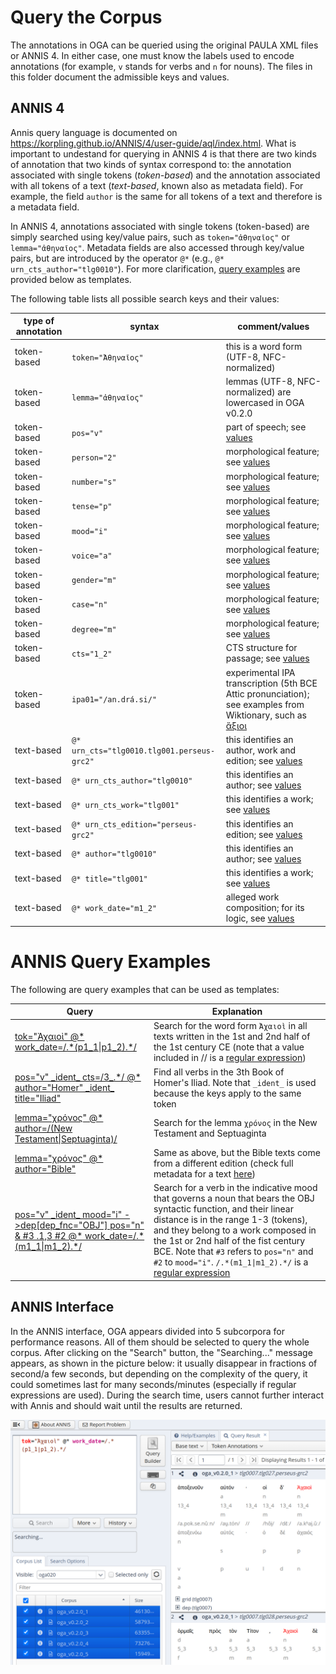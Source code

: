 # Query the Corpus

The annotations in OGA can be queried using the original PAULA XML files 
or ANNIS 4. 
In either case, one must know the labels used to encode annotations
(for example, `v` stands for verbs and `n` for nouns). The files in this
folder document the admissible keys and values.

## ANNIS 4

Annis query language is documented 
on https://korpling.github.io/ANNIS/4/user-guide/aql/index.html. 
What is important to undestand for querying in ANNIS 4
is that there are two
kinds of annotation that two kinds of syntax correspond to: 
the annotation associated with single tokens (*token-based*) and 
the annotation associated with all tokens of a text (*text-based*, 
known also as metadata field). For example, the field `author`
is the same for all tokens of a text and therefore is a metadata field. 

In ANNIS 4, annotations associated with single tokens (token-based) are simply
searched using key/value pairs, such as `token="ἀθηναῖος"` or 
`lemma="ἀθηναῖος"`. Metadata fields are also accessed through key/value pairs, 
but are introduced by the operator `@*` (e.g., `@* urn_cts_author="tlg0010"`).
For more clarification, [query examples](#annis-query-examples) are provided below as templates.

The following table lists all possible search keys and their values:

|type of annotation|syntax|comment/values|
|-----|-----|-----|
|token-based|`token="Ἀθηναῖος"`|this is a word form (UTF-8, NFC-normalized)|
|token-based|`lemma="ἀθηναῖος"`|lemmas (UTF-8, NFC-normalized) are lowercased in OGA v0.2.0|
|token-based|`pos="v"`|part of speech; see <a href="https://github.com/OperaGraecaAdnotata/OGA/blob/main/query/morphology.md">values</a>|
|token-based|`person="2"`|morphological feature; see <a href="https://github.com/OperaGraecaAdnotata/OGA/blob/main/query/morphology.md">values</a>|
|token-based|`number="s"`|morphological feature; see <a href="https://github.com/OperaGraecaAdnotata/OGA/blob/main/query/morphology.md">values</a>|
|token-based|`tense="p"`|morphological feature; see <a href="https://github.com/OperaGraecaAdnotata/OGA/blob/main/query/morphology.md">values</a>|
|token-based|`mood="i"`|morphological feature; see <a href="https://github.com/OperaGraecaAdnotata/OGA/blob/main/query/morphology.md">values</a>|
|token-based|`voice="a"`|morphological feature; see <a href="https://github.com/OperaGraecaAdnotata/OGA/blob/main/query/morphology.md">values</a>|
|token-based|`gender="m"`|morphological feature; see <a href="https://github.com/OperaGraecaAdnotata/OGA/blob/main/query/morphology.md">values</a>|
|token-based|`case="n"`|morphological feature; see <a href="https://github.com/OperaGraecaAdnotata/OGA/blob/main/query/morphology.md">values</a>|
|token-based|`degree="m"`|morphological feature; see <a href="https://github.com/OperaGraecaAdnotata/OGA/blob/main/query/morphology.md">values</a>|
|token-based|`cts="1_2"`|CTS structure for passage; see <a href="https://github.com/OperaGraecaAdnotata/OGA/blob/main/query/cts_work_date.md#cts-urn">values</a>|
|token-based|`ipa01="/an.drá.si/"`| experimental IPA transcription (5th BCE Attic pronunciation); see examples from Wiktionary, such as <a href="https://en.wiktionary.org/wiki/%E1%BC%84%CE%BE%CE%B9%CE%BF%CE%B9#Ancient_Greek">ἄξιοι</a>| 
|text-based|`@* urn_cts="tlg0010.tlg001.perseus-grc2"`| this identifies an author, work and edition; see <a href="https://github.com/OperaGraecaAdnotata/OGA/blob/main/query/cts_work_date.md">values</a>|
|text-based|`@* urn_cts_author="tlg0010"`| this identifies an author; see <a href="https://github.com/OperaGraecaAdnotata/OGA/blob/main/query/cts_work_date.md">values</a>|
|text-based|`@* urn_cts_work="tlg001"`| this identifies a work; see <a href="https://github.com/OperaGraecaAdnotata/OGA/blob/main/query/cts_work_date.md">values</a>|
|text-based|`@* urn_cts_edition="perseus-grc2"`| this identifies an edition; see <a href="https://github.com/OperaGraecaAdnotata/OGA/blob/main/query/cts_work_date.md">values</a>|
|text-based|`@* author="tlg0010"`| this identifies an author; see <a href="https://github.com/OperaGraecaAdnotata/OGA/blob/main/query/cts_work_date.md">values<a>|
|text-based|`@* title="tlg001"`| this identifies a work; see <a href="https://github.com/OperaGraecaAdnotata/OGA/blob/main/query/cts_work_date.md">values</a>|
|text-based|`@* work_date="m1_2"`| alleged work composition; for its logic, see <a href="https://github.com/OperaGraecaAdnotata/OGA/blob/main/query/cts_work_date.md#work-dates">values</a>|

# ANNIS Query Examples

The following are query examples that can be used as templates:

<table>
  <thead>
    <tr>
      <th>Query</th>
      <th>Explanation</th>
    </tr>
  </thead>
  <tbody>
<tr>
<td><a href="https://annis.varro.informatik.uni-leipzig.de/?id=b30de80b-7d53-41d4-8304-487bf01dffa7#_q=dG9rPSLhvIjPh86xzrnOv-G9tiIgQCogd29ya19kYXRlPS8uKihwMV8xfHAxXzIpLiov&ql=aql&_c=b2dhX3YwLjIuMF81LG9nYV92MC4yLjBfMyxvZ2FfdjAuMi4wXzQsb2dhX3YwLjIuMF8xLG9nYV92MC4yLjBfMg&cl=5&cr=5&s=0&l=10&">tok="Ἀχαιοὶ" @* work_date=/.*(p1_1|p1_2).*/</a></td>
<td>Search for the word form <code>Ἀχαιοὶ</code> in all texts written in the 1st and 2nd half of the 1st century CE (note that a value included in // is a <a href="https://korpling.github.io/ANNIS/4/user-guide/aql/regex.html">regular expression</a>)</td>
</tr>

<tr>
<td><a href="https://annis.varro.informatik.uni-leipzig.de/?id=d70ea7e5-fcbd-42fc-9c76-6c2eb45c0c40#_q=cG9zPSJ2IiBfaWRlbnRfIGN0cz0vM18uKi8gQCogYXV0aG9yPSJIb21lciIgX2lkZW50XyB0aXRsZT0iSWxpYWQiCg&ql=aql&_c=b2dhX3YwLjIuMF81LG9nYV92MC4yLjBfMyxvZ2FfdjAuMi4wXzQsb2dhX3YwLjIuMF8xLG9nYV92MC4yLjBfMg&cl=5&cr=5&s=0&l=10&">pos="v" _ident_ cts=/3_.*/ @* author="Homer" _ident_ title="Iliad"</a></td>
<td>Find all verbs in the 3th Book of Homer's Iliad. Note that <code>_ident_</code> is
used because the keys apply to the same token</td>
</tr>


<tr>
<td><a href="https://annis.varro.informatik.uni-leipzig.de/?id=71be1461-8388-4f80-b602-3e1f4e914678#_q=bGVtbWE9Is-Hz4HPjM69zr_PgiIgQCogYXV0aG9yPS8oTmV3IFRlc3RhbWVudHxTZXB0dWFnaW50YSkv&ql=aql&_c=b2dhX3YwLjIuMF81LG9nYV92MC4yLjBfMyxvZ2FfdjAuMi4wXzQsb2dhX3YwLjIuMF8xLG9nYV92MC4yLjBfMg&cl=5&cr=5&s=0&l=10&">lemma="χρόνος" @* author=/(New Testament|Septuaginta)/</a></td>
<td>Search for the lemma <code>χρόνος</code> in the New Testament and Septuaginta</td>
</tr>

<tr>
<td><a href="https://annis.varro.informatik.uni-leipzig.de/?id=6f569a32-aa01-4d81-b3f9-72787aa13b07#_q=bGVtbWE9Is-Hz4HPjM69zr_PgiIgQCogYXV0aG9yPSJCaWJsZSI&ql=aql&_c=b2dhX3YwLjIuMF81LG9nYV92MC4yLjBfMyxvZ2FfdjAuMi4wXzQsb2dhX3YwLjIuMF8xLG9nYV92MC4yLjBfMg&cl=5&cr=5&s=0&l=10&">lemma="χρόνος" @* author="Bible"</a></td>
<td>Same as above, but the Bible texts come from a different edition (check full metadata for a text <a href="https://github.com/OperaGraecaAdnotata/OGA/blob/main/urn_cts/texts/urn_cts_plus_date_label.xml">here</a>)</td>
</tr>


<tr>
<td><a href="https://annis.varro.informatik.uni-leipzig.de/?id=6ac1b972-334f-445d-be0c-19dabb8f38fb#_q=cG9zPSJ2IiBfaWRlbnRfIG1vb2Q9ImkiIC0-ZGVwW2RlcF9mbmM9Ik9CSiJdIHBvcz0ibiIgJiAjMyAuMSwzICMyIEAqIHdvcmtfZGF0ZT0vLioobTFfMXxtMV8yKS4qLwo&ql=aql&_c=b2dhX3YwLjIuMF81LG9nYV92MC4yLjBfMyxvZ2FfdjAuMi4wXzQsb2dhX3YwLjIuMF8xLG9nYV92MC4yLjBfMg&cl=5&cr=5&s=0&l=10&">pos="v" _ident_ mood="i" ->dep[dep_fnc="OBJ"] pos="n" & #3 .1,3 #2 @* work_date=/.*(m1_1|m1_2).*/</a></td>
<td>Search for a verb in the indicative mood that governs a noun that bears the OBJ syntactic function, and their
linear distance is in the range 1-3 (tokens), and they belong to a work composed in
the 1st or 2nd half of the fist century BCE. Note that <code>#3</code> refers to <code>pos="n"</code> and
<code>#2</code> to <code>mood="i"</code>. <code>/.*(m1_1|m1_2).*/</code> is a <a href="https://korpling.github.io/ANNIS/4/user-guide/aql/regex.html">regular expression</a></td>
</tr>
</tbody>
</table>

## ANNIS Interface

In the ANNIS interface, OGA appears divided into 5 subcorpora for performance reasons.
All of them should be selected to query the whole corpus. After clicking on
the "Search" button, the "Searching..." message appears, as shown in the
picture below: it usually disappear in fractions of second/a few seconds, 
but depending on the complexity of the query,
it could sometimes last for many seconds/minutes (especially if regular expressions are used).
During the search time, users cannot further interact with Annis and should wait
until the results are returned.

![Annis int](./images/screenshot1.png)
